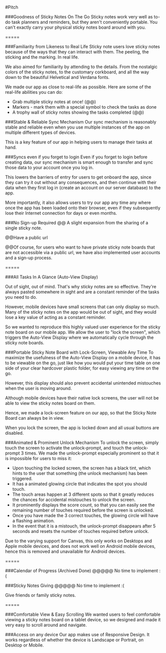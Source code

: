 #Pitch

###Goodness of Sticky Notes On The Go
Sticky notes work very well as to-do task planners and reminders, but they aren't conveniently portable. You can't exactly carry your physical sticky notes board around with you.

=====


###Familiarity from Likeness to Real Life
Sticky note users love sticky notes because of the ways that they can interact with them. The peeling, the sticking and the marking. In real life.

We also aimed for familiarity by attending to the details. From the nostalgic colors of the sticky notes, to the customary corkboard, and all the way down to the beautiful Helvetical and Verdana fonts.

We made our app as close to real-life as possible. Here are some of the real-life abilities you can do:
 
* Grab multiple sticky notes at once! (@@)
* Markers - mark them with a special symbol to check the tasks as done
* A trophy wall of sticky notes showing the tasks completed (@@)


###Stable & Reliable Sync Mechanism
Our sync mechanism is reasonably stable and reliable even when you use multiple instances of the app on multiple different types of devices.

This is a key feature of our app in helping users to manage their tasks at hand.


###Syncs even if you forget to login
Even if you forget to login before creating data, our sync mechanism is smart enough to transfer and sync those data to your account once you log in.

This lowers the barriers of entry for users to get onboard the app, since they can try it out without any consequences, and then continue with their data when they first log in (create an account on our server database) to the app.

More importantly, it also allows users to try our app any time any where once the app has been loaded onto their browser, even if they subsequently lose their Internet connection for days or even months.


###No Sign-up Required
@@ A slight expansion from the sharing of a single sticky note.

@@Have a public url

@@Of course, for users who want to have private sticky note boards that are not accessible via a public url, we have also implemented user accounts and a sign-up process.

=====


###All Tasks In A Glance (Auto-View Display)

Out of sight, out of mind. That's why sticky notes are so effective. They're always pasted somewhere in sight and are a constant reminder of the tasks you need to do.

However, mobile devices have small screens that can only display so much. Many of the sticky notes on the app would be out of sight, and they would lose a key value of acting as a constant reminder.

So we wanted to reproduce this highly valued user experience for the sticky note board on our mobile app. We allow the user to "lock the screen", which triggers the Auto-View Display where we automatically cycle through the sticky note boards.


###Portable Sticky Note Board with Lock-Screen, Viewable Any Time
To maximize the usefulness of the Auto-View Display on a mobile device, it has to be viewable on the go, just like how you would put your time table on one side of your clear hardcover plastic folder, for easy viewing any time on the go.

However, this display should also prevent accidental unintended mistouches when the user is moving around.

Although mobile devices have their native lock screens, the user will not be able to view the sticky notes board on them.

Hence, we made a lock-screen feature on our app, so that the Sticky Note Board can always be in view.

When you lock the screen, the app is locked down and all usual buttons are disabled.


###Animated & Prominent Unlock Mechanism
To unlock the screen, simply touch the screen to activate the unlock-prompt, and touch the unlock-prompt 3 times. We made the unlock-prompt especially prominent so that it is impossible for users to miss it:

* Upon touching the locked screen, the screen has a black tint, which hints to the user that something (the unlock mechanism) has been triggered.
* It has a animated glowing circle that indicates the spot you should touch.
* The touch areas happen at 3 different spots so that it greatly reduces the chances for accidental mistouches to unlock the screen.
* It prominently displays the score count, so that you can easily see the remaining number of touches required before the screen is unlocked.
* Once you have made the 3 correct touches, the glowing circle will have a flashing animation.
* In the event that it is a mistouch, the unlock-prompt disappears after 5 seconds and resets the number of touches required before unlock.

Due to the varying support for Canvas, this only works on Desktops and Apple mobile devices, and does not work well on Android mobile devices, hence this is removed and unavailable for Android devices.

=====


###Calendar of Progress (Archived Done)
@@@@@ No time to implement :(


###Sticky Notes Giving
@@@@@ No time to implement :(

Give friends or family sticky notes.

=====


###Comfortable View & Easy Scrolling
We wanted users to feel comfortable viewing a sticky notes board on a tablet device, so we designed and made it very easy to scroll around and navigate.


###Access on any device
Our app makes use of Responsive Design. It works regardless of whether the device is Landscape or Portrait, on Desktop or Mobile.








